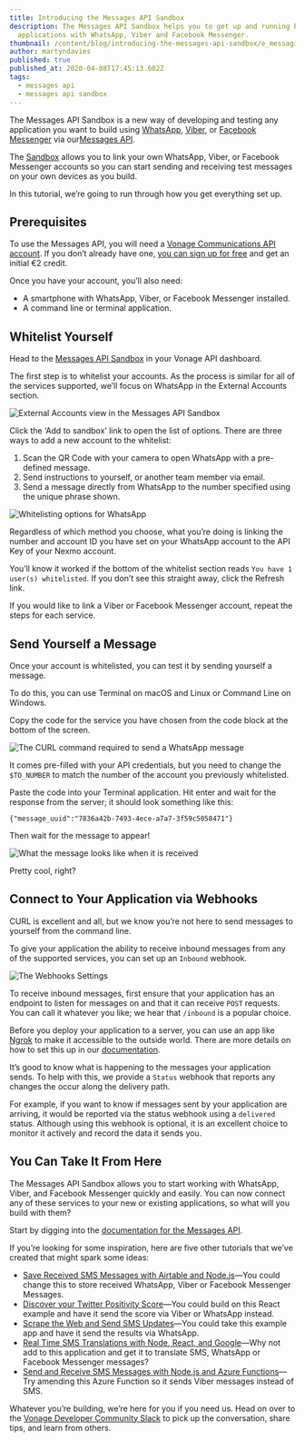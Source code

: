 ```yaml
---
title: Introducing the Messages API Sandbox
description: The Messages API Sandbox helps you to get up and running building
  applications with WhatsApp, Viber and Facebook Messenger.
thumbnail: /content/blog/introducing-the-messages-api-sandbox/e_messaging-api-sandbox_1200x600.png
author: martyndavies
published: true
published_at: 2020-04-08T17:45:13.602Z
tags:
  - messages api
  - messages api sandbox
---
```

The Messages API Sandbox is a new way of developing and testing any application you want to build using [WhatsApp](https://www.whatsapp.com/), [Viber](https://www.viber.com/), or [Facebook Messenger](https://www.messenger.com/) via our[Messages API](https://developer.nexmo.com/messages/overview).

The [Sandbox](https://dashboard.nexmo.com/messages/sandbox) allows you to link your own WhatsApp, Viber, or Facebook Messenger accounts so you can start sending and receiving test messages on your own devices as you build.

In this tutorial, we’re going to run through how you get everything set up.

## Prerequisites

To use the Messages API, you will need a [Vonage Communications API account](https://dashboard.nexmo.com/sign-up?utm_source=messages-sandbox-intro&utm_medium=web). If you don’t already have one, [you can sign up for free](https://dashboard.nexmo.com/sign-up?utm_source=messages-sandbox-intro&utm_medium=web) and get an initial €2 credit.

Once you have your account, you’ll also need:

* A smartphone with WhatsApp, Viber, or Facebook Messenger installed.
* A command line or terminal application.

## Whitelist Yourself

Head to the [Messages API Sandbox](https://dashboard.nexmo.com/messages/sandbox) in your Vonage API dashboard.

The first step is to whitelist your accounts. As the process is similar for all of the services supported, we’ll focus on WhatsApp in the External Accounts section.

![External Accounts view in the Messages API Sandbox](https://www.nexmo.com/wp-content/uploads/2020/04/external-accounts.png "External Accounts view in the Messages API Sandbox")

Click the ‘Add to sandbox’ link to open the list of options. There are three ways to add a new account to the whitelist:

1. Scan the QR Code with your camera to open WhatsApp with a pre-defined message.
2. Send instructions to yourself, or another team member via email.
3. Send a message directly from WhatsApp to the number specified using the unique phrase shown.

![Whitelisting options for WhatsApp](https://www.nexmo.com/wp-content/uploads/2020/04/whitelist-options-small.png "Whitelisting options for WhatsApp")

Regardless of which method you choose, what you’re doing is linking the number and account ID you have set on your WhatsApp account to the API Key of your Nexmo account.

You’ll know it worked if the bottom of the whitelist section reads `You have 1 user(s) whitelisted`. If you don’t see this straight away, click the Refresh link.

If you would like to link a Viber or Facebook Messenger account, repeat the steps for each service.

## Send Yourself a Message

Once your account is whitelisted, you can test it by sending yourself a message.

To do this, you can use Terminal on macOS and Linux or Command Line on Windows.

Copy the code for the service you have chosen from the code block at the bottom of the screen.

![The CURL command required to send a WhatsApp message](https://www.nexmo.com/wp-content/uploads/2020/04/code-block.png "The CURL command required to send a WhatsApp message")

It comes pre-filled with your API credentials, but you need to change the `$TO_NUMBER` to match the number of the account you previously whitelisted.

Paste the code into your Terminal application. Hit enter and wait for the response from the server; it should look something like this:

`{"message_uuid":"7836a42b-7493-4ece-a7a7-3f59c5058471"}`

Then wait for the message to appear!

![What the message looks like when it is received](https://www.nexmo.com/wp-content/uploads/2020/04/received-message.jpg "What the message looks like when it is received")

Pretty cool, right?

## Connect to Your Application via Webhooks

CURL is excellent and all, but we know you’re not here to send messages to yourself from the command line.

To give your application the ability to receive inbound messages from any of the supported services, you can set up an `Inbound` webhook.

![The Webhooks Settings](https://www.nexmo.com/wp-content/uploads/2020/04/webhooks.png "The Webhooks Settings")

To receive inbound messages, first ensure that your application has an endpoint to listen for messages on and that it can receive `POST` requests. You can call it whatever you like; we hear that `/inbound` is a popular choice.

Before you deploy your application to a server, you can use an app like [Ngrok](https://ngrok.com/) to make it accessible to the outside world. There are more details on how to set this up in our [documentation](https://developer.nexmo.com/tools/ngrok).

It’s good to know what is happening to the messages your application sends. To help with this, we provide a `Status` webhook that reports any changes the occur along the delivery path.

For example, if you want to know if messages sent by your application are arriving, it would be reported via the status webhook using a `delivered` status. Although using this webhook is optional, it is an excellent choice to monitor it actively and record the data it sends you.

## You Can Take It From Here

The Messages API Sandbox allows you to start working with WhatsApp, Viber, and Facebook Messenger quickly and easily. You can now connect any of these services to your new or existing applications, so what will you build with them?

Start by digging into the [documentation for the Messages API](https://developer.nexmo.com/messages/overview).

If you’re looking for some inspiration, here are five other tutorials that we’ve created that might spark some ideas:

* [Save Received SMS Messages with Airtable and Node.js](https://www.nexmo.com/blog/2020/03/05/save-received-sms-messages-with-airtable-and-node-js-dr)—You could change this to store received WhatsApp, Viber or Facebook Messenger Messages.
* [Discover your Twitter Positivity Score](https://www.nexmo.com/blog/2019/07/01/discover-your-twitters-positivity-score-with-react-dr)—You could build on this React example and have it send the score via Viber or WhatsApp instead.
* [Scrape the Web and Send SMS Updates](https://www.nexmo.com/blog/2020/03/27/is-it-the-weekend-yet-build-a-web-scraping-app-with-sms-to-find-out-dr)—You could take this example app and have it send the results via WhatsApp.
* [Real Time SMS Translations with Node, React, and Google](https://www.nexmo.com/blog/2020/03/11/real-time-sms-demo-with-react-node-and-google-translate-dr)—Why not add to this application and get it to translate SMS, WhatsApp or Facebook Messenger messages?
* [Send and Receive SMS Messages with Node.js and Azure Functions](https://www.nexmo.com/blog/2020/01/29/how-send-receive-sms-messages-with-node-js-azure-functions-dr)—Try amending this Azure Function so it sends Viber messages instead of SMS.

Whatever you’re building, we’re here for you if you need us. Head on over to the [Vonage Developer Community Slack](https://developer.nexmo.com/community/slack) to pick up the conversation, share tips, and learn from others.